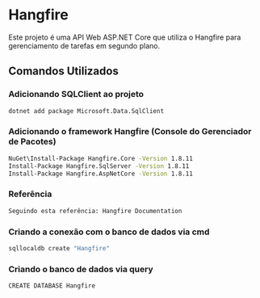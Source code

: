 # Hangfire

Este projeto é uma API Web ASP.NET Core que utiliza o Hangfire para gerenciamento de tarefas em segundo plano.

## Comandos Utilizados

### Adicionando SQLClient ao projeto
```bash
dotnet add package Microsoft.Data.SqlClient
```

### Adicionando o framework Hangfire (Console do Gerenciador de Pacotes)
```bash
NuGet\Install-Package Hangfire.Core -Version 1.8.11
Install-Package Hangfire.SqlServer -Version 1.8.11
Install-Package Hangfire.AspNetCore -Version 1.8.11
```

### Referência
```bash
Seguindo esta referência: Hangfire Documentation
```

### Criando a conexão com o banco de dados via cmd
```bash
sqllocaldb create "Hangfire"
```

### Criando o banco de dados via query
```bash
CREATE DATABASE Hangfire
```